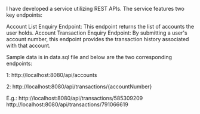 I have developed a service utilizing REST APIs. The service features two key endpoints:

Account List Enquiry Endpoint: This endpoint returns the list of accounts the user holds.
Account Transaction Enquiry Endpoint: By submitting a user's account number, this endpoint provides the transaction history associated with that account.

Sample data is in data.sql file and below are the two corresponding endpoints:

1: http://localhost:8080/api/accounts

2: http://localhost:8080/api/transactions/{accountNumber}

E.g.:
http://localhost:8080/api/transactions/585309209
http://localhost:8080/api/transactions/791066619
